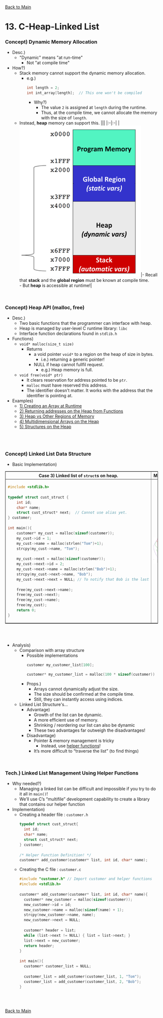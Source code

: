 [Back to Main](../main.md)

# 13. C-Heap-Linked List
### Concept) Dynamic Memory Allocation
- Desc.)
  - "Dynamic" means "at run-time"
    - Not "at compile time"
- How?)
  - Stack memory cannot support the dynamic memory allocation.
    - e.g.)
        ```c
        int length = 2;
        int int_array[length];  // This one won't be compiled
        ```
        - Why?)
          - The value `2` is assigned at `length` during the runtime.
          - Thus, at the compile time, we cannot allocate the memory with the size of `length`.
  - Instead, **heap** memory can support this.
    |||
    |:-|:-|
    |<img src="../images/m13/001.png" width="400px">|- Recall that **stack** and the **global region** must be known at compile time.<br>- But **heap** is accessible at runtime!|
    
<br>

### Concept) Heap API (malloc, free)
- Desc.)
  - Two basic functions that the programmer can interface with heap.
  - Heap is managed by user-level C runtime library: `libc`
  - Interface function declarations found in `stdlib.h`
- Functions)
  - `void* malloc(size_t size)`
    - Returns
      - a void pointer `void*` to a region on the heap of size in bytes.
        - i.e.) returning a generic pointer!
      - NULL if heap cannot fullfil request.
        - e.g.) Heap memory is full.
  - `void free(void* ptr)`
    - It clears reservation for address pointed to be `ptr`.
    - `malloc` must have reserved this address.
    - The identifier doesn't matter. It works with the address that the identifier is pointing at.
- Examples)
  - [1) Creating an Array at Runtime](m13eg.md#eg1-creating-an-array-at-runtime)
  - [2) Returning addresses on the Heap from Functions](m13eg.md#eg2-returning-addresses-on-the-heap-from-functions)
  - [3) Heap vs Other Regions of Memory](m13eg.md#eg3-heap-vs-other-regions-of-memory)
  - [4) Multidimensional Arrays on the Heap](m13eg.md#eg4-multidimensional-arrays-on-the-heap)
  - [5) Structures on the Heap](m13eg.md#eg5-structures-on-the-heap)

<br><br>

### Concept) Linked List Data Structure
- Basic Implementation)

<table border="1">
    <tr>
        <th>Case 3) Linked list of <code>struct</code>s on heap.</th>
        <th> Memory </th>
    </tr>
    <tr>
        <td>

```c
#include <stdlib.h>

typedef struct cust_struct {
    int id;
    char* name;
    struct cust_struct* next;  // Cannot use alias yet.
} customer;

int main(){
    customer* my_cust = malloc(sizeof(customer));
    my_cust->id = 1;
    my_cust->name = malloc(strlen("Tom")+1);
    strcpy(my_cust->name, "Tom");

    my_cust->next = malloc(sizeof(customer));
    my_cust->next->id = 2;
    my_cust->next->name = malloc(strlen("Bob")+1);
    strcpy(my_cust->next->name, "Bob");
    my_cust->next->next = NULL; // To notify that Bob is the last

    free(my_cust->next->name);
    free(my_cust->next);
    free(my_cust->name);
    free(my_cust);
    return 0;
}
```

</td>
        <td><img src="../images/m13/008.png" width="400px"></td>
    </tr>
</table><br><br>

- Analysis)
  - Comparison with array structure
    - Possible implementations
      ```c
      customer my_customer_list[100];
      ```
      ```c
      customer* my_customer_list = malloc(100 * sizeof(customer))
      ```
    - Props.)
      - Arrays cannot dynamically adjust the size.
      - The size should be confirmed at the compile time.
      - Still, they can instantly access using indices.
  - Linked List Structure's...
    - Advantage)
      - Growth of the list can be dynamic.
      - A more efficient use of memory.
      - Shrinking / reordering our list can also be dynamic
      - These two advantages far outweigh the disadvantages!
    - Disadvantage)
      - Pointer & memory management is tricky
        - Instead, use [helper functions](#tech-linked-list-management-using-helper-functions)!
      - It’s more difficult to “traverse the list” (to find things)

<br>

### Tech.) Linked List Management Using Helper Functions
- Why needed?)
  - Managing a linked list can be difficult and impossible if you try to do it all in `main()`!
  - We’ll use C’s “multifile” development capability to create a library that contains our helper function
- Implementation)
  - Creating a header file : `customer.h`
    ```c
    typedef struct cust_struct{
      int id;
      char* name;
      struct cust_struct* next;
    } customer;

    /* Helper Function Definition! */
    customer* add_customer(customer* list, int id, char* name);
    ```
  - Creating the C file : `customer.c`
    ```c
    #include "customer.h" // Import customer and helper functions
    #include <stdlib.h>

    customer* add_customer(customer* list, int id, char* name){
      customer* new_customer = malloc(sizeof(customer));
      new_customer->id = id;
      new_customer->name = malloc(sizeof(name) + 1);
      strcpy(new_customer->name, name);
      new_customer->next = NULL;

      customer* header = list;
      while (list->next != NULL) { list = list->next; }
      list->next = new_customer;
      return header;
    }

    int main(){
      customer* customer_list = NULL;

      customer_list = add_customer(customer_list, 1, "Tom");
      customer_list = add_customer(customer_list, 2, "Bob");
    }
    ```


<br><br>

[Back to Main](../main.md)